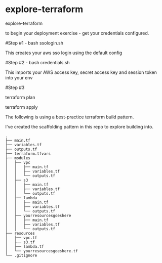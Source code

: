 # explore-terraform
explore-terraform

to begin your deployment exercise - get your credentials configured.

#Step #1 - bash ssologin.sh

This creates your aws sso login using the default config

#Step #2 - bash credentials.sh

This imports your AWS access key, secret access key and session token into your env

#Step #3

terraform plan

terraform apply

The following is using a best-practice terraform build pattern.

I've created the scaffolding pattern in this repo to explore building into.

```
.
├── main.tf
├── variables.tf
├── outputs.tf
├── terraform.tfvars
├── modules
│   ├── vpc
│   │   ├── main.tf
│   │   ├── variables.tf
│   │   └── outputs.tf
│   ├── s3
│   │   ├── main.tf
│   │   ├── variables.tf
│   │   └── outputs.tf
│   ├── lambda
│   │   ├── main.tf
│   │   ├── variables.tf
│   │   └── outputs.tf
│   ├── yourresourcesgoeshere
│   │   ├── main.tf
│   │   ├── variables.tf
│   │   └── outputs.tf
├── resources
│   ├── vpc.tf
│   ├── s3.tf
│   ├── lambda.tf
│   └── yourresourcesgoeshere.tf
└── .gitignore
```